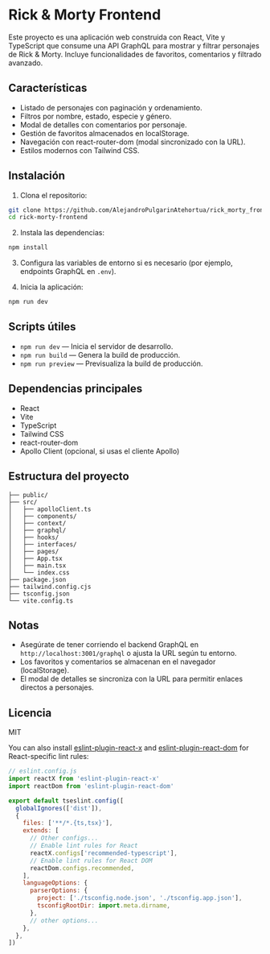 # Rick & Morty Frontend

Este proyecto es una aplicación web construida con React, Vite y TypeScript que consume una API GraphQL para mostrar y filtrar personajes de Rick & Morty. Incluye funcionalidades de favoritos, comentarios y filtrado avanzado.

## Características

- Listado de personajes con paginación y ordenamiento.
- Filtros por nombre, estado, especie y género.
- Modal de detalles con comentarios por personaje.
- Gestión de favoritos almacenados en localStorage.
- Navegación con react-router-dom (modal sincronizado con la URL).
- Estilos modernos con Tailwind CSS.

## Instalación

1. Clona el repositorio:
  ```bash
  git clone https://github.com/AlejandroPulgarinAtehortua/rick_morty_frontend
  cd rick-morty-frontend
  ```
2. Instala las dependencias:
  ```bash
  npm install
  ```
3. Configura las variables de entorno si es necesario (por ejemplo, endpoints GraphQL en `.env`).

4. Inicia la aplicación:
  ```bash
  npm run dev
  ```

## Scripts útiles
- `npm run dev` — Inicia el servidor de desarrollo.
- `npm run build` — Genera la build de producción.
- `npm run preview` — Previsualiza la build de producción.

## Dependencias principales
- React
- Vite
- TypeScript
- Tailwind CSS
- react-router-dom
- Apollo Client (opcional, si usas el cliente Apollo)

## Estructura del proyecto

```
├── public/
├── src/
│   ├── apolloClient.ts
│   ├── components/
│   ├── context/
│   ├── graphql/
│   ├── hooks/
│   ├── interfaces/
│   ├── pages/
│   ├── App.tsx
│   ├── main.tsx
│   └── index.css
├── package.json
├── tailwind.config.cjs
├── tsconfig.json
└── vite.config.ts
```

## Notas
- Asegúrate de tener corriendo el backend GraphQL en `http://localhost:3001/graphql` o ajusta la URL según tu entorno.
- Los favoritos y comentarios se almacenan en el navegador (localStorage).
- El modal de detalles se sincroniza con la URL para permitir enlaces directos a personajes.

## Licencia
MIT

You can also install [eslint-plugin-react-x](https://github.com/Rel1cx/eslint-react/tree/main/packages/plugins/eslint-plugin-react-x) and [eslint-plugin-react-dom](https://github.com/Rel1cx/eslint-react/tree/main/packages/plugins/eslint-plugin-react-dom) for React-specific lint rules:

```js
// eslint.config.js
import reactX from 'eslint-plugin-react-x'
import reactDom from 'eslint-plugin-react-dom'

export default tseslint.config([
  globalIgnores(['dist']),
  {
    files: ['**/*.{ts,tsx}'],
    extends: [
      // Other configs...
      // Enable lint rules for React
      reactX.configs['recommended-typescript'],
      // Enable lint rules for React DOM
      reactDom.configs.recommended,
    ],
    languageOptions: {
      parserOptions: {
        project: ['./tsconfig.node.json', './tsconfig.app.json'],
        tsconfigRootDir: import.meta.dirname,
      },
      // other options...
    },
  },
])
```
